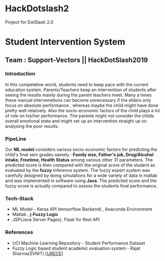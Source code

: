 # HackDotslash2
Project for DotSlash 2.0

# Student Intervention System
## Team : Support-Vectors || HackDotSlash2019

### Introduction
In this competetive world, students need to keep pace with the current education system. Parents/Teachers keep an intervention of students after seeing the results mainly during the parent teachers meet. Many a times these manual intervenetions can become unnecessary if the elders only focus on absolute performance , whereas maybe the child might have done pretty well relatively. Also the socio-economic factors of the child plays a lot of role on his/her performance. The parents might not consider the childs overall emotional state and might set up an intervention straight up on analysing the poor results.

### PipeLine
Our **ML model** considers various socio-economic factors for predicting the child's final sem grades namely : **Family size, Father's job, Drug/Alcohol intake, Freetime, Health Status** among various other 31 parameters. The predicted score is then compared with the original score of the student as evaluated by the **fuzzy** inference system. The fuzzy expert system was carefully designed by doing simulations for a wide variety of data in matlab and was implemented in software using **Java**. The predicted score and the fuzzy score is actually compared to assess the students final performance. 

### Tech-Stack
- ML Model - Keras API (tensorflow Backend) , Anaconda Environment
- Matlab , **j-Fuzzy Logic** 
- JSP(Java Server Pages), Flask for Rest API 

### References 
- UCI Machine Learning Repository - Student Performance Dataset
- Fuzzy Logic based student academic evaluation system - Rajat Sharma(SVNIT) [[IJRECE]](http://nebula.wsimg.com/413ecc78a668feb30d60dfd4c9b5a14a?AccessKeyId=DFB1BA3CED7E7997D5B1&disposition=0&alloworigin=1)
